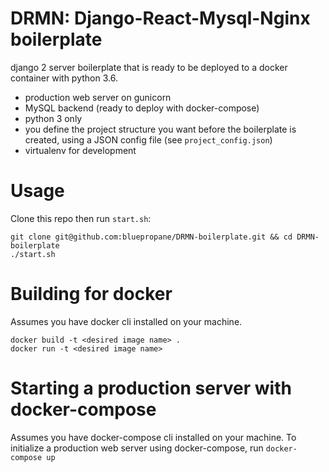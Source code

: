 # DRMN: Django-React-Mysql-Nginx boilerplate
django 2 server boilerplate that is ready to be deployed to a docker container with python 3.6.

- production web server on gunicorn 
- MySQL backend (ready to deploy with docker-compose)
- python 3 only
- you define the project structure you want before the boilerplate is created, using a JSON config file (see `project_config.json`)
- virtualenv for development

# Usage
Clone this repo then run `start.sh`:
```
git clone git@github.com:bluepropane/DRMN-boilerplate.git && cd DRMN-boilerplate 
./start.sh
```

# Building for docker
Assumes you have docker cli installed on your machine.
```
docker build -t <desired image name> .
docker run -t <desired image name>
```

# Starting a production server with docker-compose
Assumes you have docker-compose cli installed on your machine.
To initialize a production web server using docker-compose, run
`
docker-compose up
`